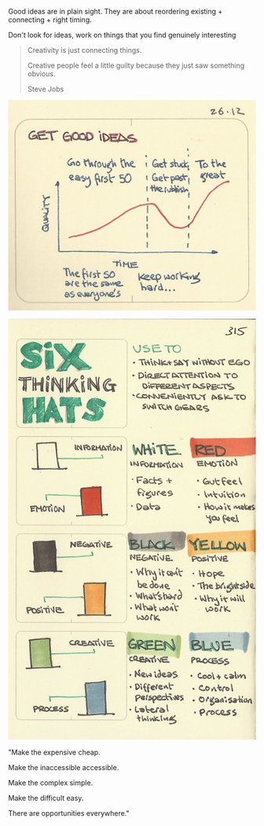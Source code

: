 ---
---

Good ideas are in plain sight. They are about reordering existing + connecting + right timing.

Don't look for ideas, work on things that you find genuinely interesting 

> Creativity is just connecting things. 
> 
> Creative people feel a little guilty because they just saw something obvious. 
> 
> Steve Jobs


![](/assets/static/img/get-good-ideas.jpeg)

![](/assets/static/img/six-hats.jpeg)


"Make the expensive cheap.

Make the inaccessible accessible.

Make the complex simple.

Make the difficult easy.

There are opportunities everywhere."

